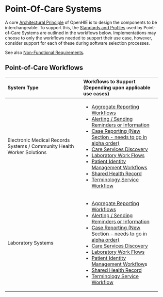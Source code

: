 # Point-Of-Care Systems

A core [Architectural Principle](../architecture-specification/architectural-principles.md) of OpenHIE is to design the components to be interchangeable. To support this,  the [Standards and Profiles](../architecture-specification/standards-and-profiles.md) used by Point-of-Care Systems are outlined in the workflows below. Implementations may choose to only the workflows needed to support their use case, however, consider support for each of these during software selection processes.  

See also [Non-Functional Requirements](non-functional-requirements.md). 

## Point-of-Care Workflows  

<table>
  <thead>
    <tr>
      <th style="text-align:left">System Type</th>
      <th style="text-align:left">Workflows to Support (Depending upon applicable use cases)</th>
    </tr>
  </thead>
  <tbody>
    <tr>
      <td style="text-align:left">Electronic Medical Records Systems / Community Health Worker Solutions</td>
      <td
      style="text-align:left">
        <ul>
          <li><a href="../introduction/aggregate-reporting-workflows/">Aggregate Reporting Workflows</a> 
          </li>
          <li><a href="../introduction/alerting-sending-reminders-or-information/">Alerting / Sending Reminders or Information</a>
          </li>
          <li><a href="../introduction/case-reporting-new-section-needs-to-go-in-alpha-order/">Case Reporting (New Section - needs to go in alpha order)</a>
          </li>
          <li><a href="../introduction/care-services-discovery/">Care Services Discovery</a>
          </li>
          <li><a href="../introduction/laboratory-work-flows/">Laboratory Work Flows</a>
          </li>
          <li><a href="../introduction/patient-identity-management-workflows/">Patient Identity Management Workflows</a>
          </li>
          <li><a href="../introduction/shared-health-record/">Shared Health Record</a>
          </li>
          <li><a href="../introduction/terminology-service-workflow/">Terminology Service Workflow</a>
          </li>
        </ul>
        </td>
    </tr>
    <tr>
      <td style="text-align:left">Laboratory Systems</td>
      <td style="text-align:left">
        <p></p>
        <ul>
          <li><a href="../introduction/aggregate-reporting-workflows/">Aggregate Reporting Workflows</a> 
          </li>
          <li><a href="../introduction/alerting-sending-reminders-or-information/">Alerting / Sending Reminders or Information</a>
          </li>
          <li><a href="../introduction/case-reporting-new-section-needs-to-go-in-alpha-order/">Case Reporting (New Section - needs to go in alpha order)</a>
          </li>
          <li><a href="../introduction/care-services-discovery/">Care Services Discovery</a>
          </li>
          <li><a href="../introduction/laboratory-work-flows/">Laboratory Work Flows</a>
          </li>
          <li><a href="../introduction/patient-identity-management-workflows/">Patient Identity Management Workflow</a>s</li>
          <li><a href="../introduction/shared-health-record/">Shared Health Record</a>
          </li>
          <li><a href="../introduction/terminology-service-workflow/">Terminology Service Workflow</a>
          </li>
        </ul>
      </td>
    </tr>
  </tbody>
</table>



